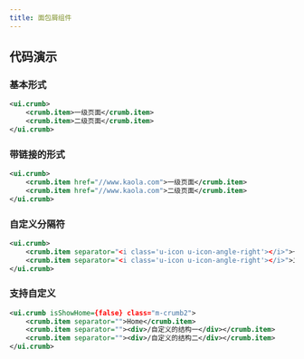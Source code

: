 ```yaml
---
title: 面包屑组件
---
```


## 代码演示

### 基本形式

<!-- demo_start -->
<div class="m-example"></div>

```xml
<ui.crumb>
    <crumb.item>一级页面</crumb.item>
    <crumb.item>二级页面</crumb.item>
</ui.crumb>
```
<!-- demo_end -->

### 带链接的形式

<!-- demo_start -->
<div class="m-example"></div>

```xml
<ui.crumb>
    <crumb.item href="//www.kaola.com">一级页面</crumb.item>
    <crumb.item href="//www.kaola.com">二级页面</crumb.item>
</ui.crumb>
```
<!-- demo_end -->

### 自定义分隔符

<!-- demo_start -->
<div class="m-example"></div>

```xml
<ui.crumb>
    <crumb.item separator="<i class='u-icon u-icon-angle-right'></i>">一级页面</crumb.item>
    <crumb.item separator="<i class='u-icon u-icon-angle-right'></i>">二级页面</crumb.item>
</ui.crumb>
```
<!-- demo_end -->

### 支持自定义

<!-- demo_start -->
<div class="m-example"></div>

```xml
<ui.crumb isShowHome={false} class="m-crumb2">
    <crumb.item separator="">Home</crumb.item>
    <crumb.item separator=""><div>/自定义的结构一</div></crumb.item>
    <crumb.item separator=""><div>/自定义的结构二</div></crumb.item>
</ui.crumb>
```
<!-- demo_end -->
